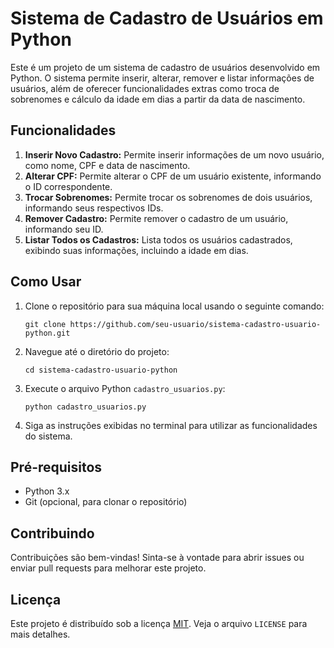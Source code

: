 # Sistema de Cadastro de Usuários em Python

Este é um projeto de um sistema de cadastro de usuários desenvolvido em Python. O sistema permite inserir, alterar, remover e listar informações de usuários, além de oferecer funcionalidades extras como troca de sobrenomes e cálculo da idade em dias a partir da data de nascimento.

## Funcionalidades

1. **Inserir Novo Cadastro:** Permite inserir informações de um novo usuário, como nome, CPF e data de nascimento.
2. **Alterar CPF:** Permite alterar o CPF de um usuário existente, informando o ID correspondente.
3. **Trocar Sobrenomes:** Permite trocar os sobrenomes de dois usuários, informando seus respectivos IDs.
4. **Remover Cadastro:** Permite remover o cadastro de um usuário, informando seu ID.
5. **Listar Todos os Cadastros:** Lista todos os usuários cadastrados, exibindo suas informações, incluindo a idade em dias.

## Como Usar

1. Clone o repositório para sua máquina local usando o seguinte comando:

    ```
    git clone https://github.com/seu-usuario/sistema-cadastro-usuario-python.git
    ```

2. Navegue até o diretório do projeto:

    ```
    cd sistema-cadastro-usuario-python
    ```

3. Execute o arquivo Python `cadastro_usuarios.py`:

    ```
    python cadastro_usuarios.py
    ```

4. Siga as instruções exibidas no terminal para utilizar as funcionalidades do sistema.

## Pré-requisitos

- Python 3.x
- Git (opcional, para clonar o repositório)

## Contribuindo

Contribuições são bem-vindas! Sinta-se à vontade para abrir issues ou enviar pull requests para melhorar este projeto.

## Licença

Este projeto é distribuído sob a licença [MIT](https://opensource.org/licenses/MIT). Veja o arquivo `LICENSE` para mais detalhes.
